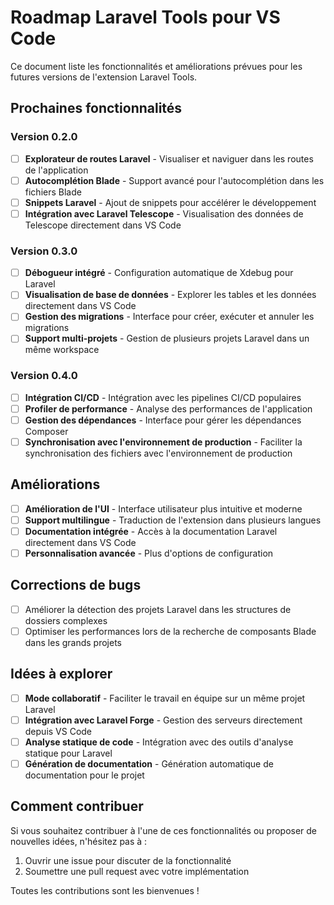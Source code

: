 # Roadmap Laravel Tools pour VS Code

Ce document liste les fonctionnalités et améliorations prévues pour les futures versions de l'extension Laravel Tools.

## Prochaines fonctionnalités

### Version 0.2.0

- [ ] **Explorateur de routes Laravel** - Visualiser et naviguer dans les routes de l'application
- [ ] **Autocomplétion Blade** - Support avancé pour l'autocomplétion dans les fichiers Blade
- [ ] **Snippets Laravel** - Ajout de snippets pour accélérer le développement
- [ ] **Intégration avec Laravel Telescope** - Visualisation des données de Telescope directement dans VS Code

### Version 0.3.0

- [ ] **Débogueur intégré** - Configuration automatique de Xdebug pour Laravel
- [ ] **Visualisation de base de données** - Explorer les tables et les données directement dans VS Code
- [ ] **Gestion des migrations** - Interface pour créer, exécuter et annuler les migrations
- [ ] **Support multi-projets** - Gestion de plusieurs projets Laravel dans un même workspace

### Version 0.4.0

- [ ] **Intégration CI/CD** - Intégration avec les pipelines CI/CD populaires
- [ ] **Profiler de performance** - Analyse des performances de l'application
- [ ] **Gestion des dépendances** - Interface pour gérer les dépendances Composer
- [ ] **Synchronisation avec l'environnement de production** - Faciliter la synchronisation des fichiers avec l'environnement de production

## Améliorations

- [ ] **Amélioration de l'UI** - Interface utilisateur plus intuitive et moderne
- [ ] **Support multilingue** - Traduction de l'extension dans plusieurs langues
- [ ] **Documentation intégrée** - Accès à la documentation Laravel directement dans VS Code
- [ ] **Personnalisation avancée** - Plus d'options de configuration

## Corrections de bugs

- [ ] Améliorer la détection des projets Laravel dans les structures de dossiers complexes
- [ ] Optimiser les performances lors de la recherche de composants Blade dans les grands projets

## Idées à explorer

- [ ] **Mode collaboratif** - Faciliter le travail en équipe sur un même projet Laravel
- [ ] **Intégration avec Laravel Forge** - Gestion des serveurs directement depuis VS Code
- [ ] **Analyse statique de code** - Intégration avec des outils d'analyse statique pour Laravel
- [ ] **Génération de documentation** - Génération automatique de documentation pour le projet

## Comment contribuer

Si vous souhaitez contribuer à l'une de ces fonctionnalités ou proposer de nouvelles idées, n'hésitez pas à :

1. Ouvrir une issue pour discuter de la fonctionnalité
2. Soumettre une pull request avec votre implémentation

Toutes les contributions sont les bienvenues !